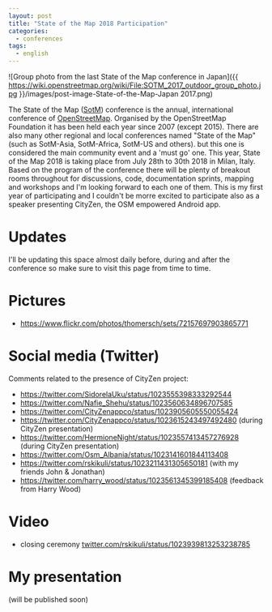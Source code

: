 ```yaml
---
layout: post
title: "State of the Map 2018 Participation"
categories:
  - conferences
tags:
  - english
---
```

![Group photo from the last State of the Map conference in Japan]({{ https://wiki.openstreetmap.org/wiki/File:SOTM_2017_outdoor_group_photo.jpg }}/images/post-image-State-of-the-Map-Japan 2017.png)

The State of the Map ([SotM](https://2018.stateofthemap.org/)) conference is the annual, international conference of [OpenStreetMap](https://www.openstreetmap.org/). Organised by the OpenStreetMap Foundation it has been held each year since 2007 (except 2015). There are also many other regional and local conferences named "State of the Map" (such as SotM-Asia, SotM-Africa, SotM-US and others). but this one is considered the main community event and a 'must go' one.
This year, State of the Map 2018 is taking place from July 28th to 30th 2018 in Milan, Italy. Based on the program of the conference there will be plenty of breakout rooms throughout for discussions, code, documentation sprints, mapping and workshops and I'm looking forward to each one of them. 
This is my first year of participating and I couldn't be morre excited to participate also as a speaker presenting CityZen, the OSM empowered Android app.

# Updates
I'll be updating this space almost daily before, during and after the conference so make sure to visit this page from time to time. 

# Pictures 
- https://www.flickr.com/photos/thomersch/sets/72157697903865771

# Social media (Twitter)
Comments related to the presence of CityZen project:
- https://twitter.com/SidorelaUku/status/1023555398333292544
- https://twitter.com/Nafie_Shehu/status/1023560634896707585
- https://twitter.com/CityZenappco/status/1023905605550055424
- https://twitter.com/CityZenappco/status/1023615243497492480 (during CityZen presentation)
- https://twitter.com/HermioneNight/status/1023557413457276928 (during CityZen presentation)
- https://twitter.com/Osm_Albania/status/1023141601844113408 
- https://twitter.com/rskikuli/status/1023211431305650181 (with my friends John & Jonathan)
- https://twitter.com/harry_wood/status/1023561345399185408 (feedback from Harry Wood)

# Video
- closing ceremony [twitter.com/rskikuli/status/1023939813253238785](https://twitter.com/rskikuli/status/1023939813253238785)

# My presentation
(will be published soon)
